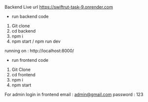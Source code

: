 
Backend Live url
https://swiftrut-task-9.onrender.com

* run backend code
1. Git clone
2. cd backend
3. npm i 
4. npm start / npm run dev

running on : http://localhost:8000/

* run frontend code
1. Git Clone
2. cd frontend
3. npm i
4. npm start


For admin login in frontend
email : admin@gmail.com
password : 123
